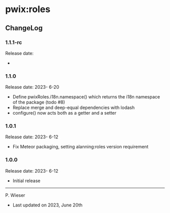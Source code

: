 # pwix:roles

## ChangeLog

### 1.1.1-rc

Release date: 

- 

### 1.1.0

Release date: 2023- 6-20

- Define pwixRoles.i18n.namespace() which returns the i18n namespace of the package (todo #8)
- Replace merge and deep-equal dependencies with lodash
- configure() now acts both as a getter and a setter

### 1.0.1

Release date: 2023- 6-12

- Fix Meteor packaging, setting alanning:roles version requirement

### 1.0.0

Release date: 2023- 6-12

- Initial release

---
P. Wieser
- Last updated on 2023, June 20th
